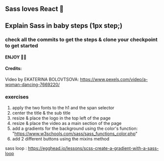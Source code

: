 ## Sass loves React 💅

## Explain Sass in baby steps (1px step;)

### check all the commits to get the steps & clone your checkpoint to get started

#### ENJOY 🙆‍♀️

#### Credits:

Video by EKATERINA BOLOVTSOVA: https://www.pexels.com/video/a-woman-dancing-7669220/

### exercises

1. apply the two fonts to the h1 and the span selector
2. center the title & the sub title
3. resize & place the logo in the top left of the page
4. resize & place the video as a main section of the page
5. add a gradients for the background using the color's function: "https://www.w3schools.com/sass/sass_functions_color.php"
6. add 2 different buttons using the mixins method

sass loop :
https://egghead.io/lessons/scss-create-a-gradient-with-a-sass-loop
